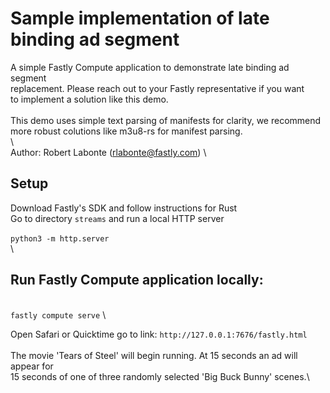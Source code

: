 # Sample implementation of late binding ad segment

A simple Fastly Compute application to demonstrate late binding ad segment                  
replacement. Please reach out to your Fastly representative if you want                     
to implement a solution like this demo.\
\
This demo uses simple text parsing of manifests for clarity, we recommend\
more robust colutions like m3u8-rs for manifest parsing.\
\                                                                                           
Author: Robert Labonte (rlabonte@fastly.com)
\

## Setup
Download Fastly's SDK and follow instructions for Rust
\
Go to directory `streams` and run a local HTTP server\
\
```python3 -m http.server```
\
\

## Run Fastly Compute application locally:
\
```fastly compute serve```
\

Open Safari or Quicktime go to link: `http://127.0.0.1:7676/fastly.html`\
\
The movie 'Tears of Steel' will begin running. At 15 seconds an ad will appear for\
15 seconds of one of three randomly selected 'Big Buck Bunny' scenes.\
